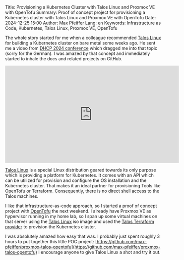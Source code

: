 Title: Provisioning a Kubernetes Cluster with Talos Linux and Proxmox VE with OpenTofu
Summary: Proof of concept project for provisioning a Kubernetes cluster with Talos Linux and Proxmox VE with OpenTofu
Date: 2024-12-25 15:00
Author: Max Pfeiffer
Lang: en
Keywords: Infrastructure as Code, Kubernetes, Talos Linux, Proxmox VE, OpenTofu

The whole story started for me when a colleague recommended [Talos Linux](https://www.talos.dev/) for building
a Kubernetes cluster on bare metal some weeks ago.
He sent me a video from [DHCP 2024 conference](https://dhcp.cfhn.it/) which dragged me into that topic
(sorry for the German). I was amazed by that concept and immediately started to inhale the docs and related projects
on GitHub.

<iframe width="560" height="315" src="https://www.youtube.com/embed/fjNOYHrfVDE?si=Rrfm2tF8x_jXPi-L" title="YouTube video player" frameborder="0" allow="accelerometer; autoplay; clipboard-write; encrypted-media; gyroscope; picture-in-picture; web-share" referrerpolicy="strict-origin-when-cross-origin" allowfullscreen></iframe> 

[Talos Linux](https://www.talos.dev/) is a special Linux distribution geared towards its only purpose which is
providing a platform for Kubernetes. It comes with an API which can be utilized for provision and configure the OS
installation and the Kubernetes cluster. That makes it an ideal partner for provisioning Tools like OpenTofu or
Terraform. Consequently, there is no direct shell access to the Talos machines. 

I like that infrastructure-as-code approach, so I started a proof of concept project with
[OpenTofu](https://opentofu.org/) the next weekend. I already have Proxmox VE as hypervisor running in my home lab,
so I span up some virtual machines on that server using the [Talos Linux](https://www.talos.dev/) iso image and used the
[Talos Terraform provider](https://github.com/siderolabs/terraform-provider-talos) to provision the Kubernetes cluster.

I was absolutely amazed how easy that was. I probably just spent roughly 3 hours to put together this little POC
project: [https://github.com/max-pfeiffer/proxmox-talos-opentofu](https://github.com/max-pfeiffer/proxmox-talos-opentofu)
I encourage anyone to give Talos Linux a shot and try it out. 

